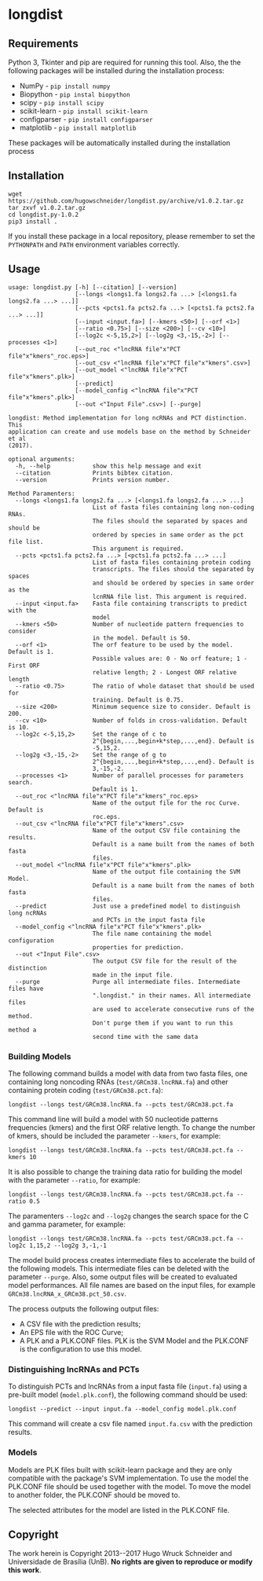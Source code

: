 # longdist

## Requirements

Python 3, Tkinter and pip are required for running this tool. Also, the the
following packages will be installed during the installation process:
- NumPy - ``pip install numpy``
- Biopython - ``pip instal biopython``
- scipy - ``pip install scipy``
- scikit-learn - ``pip install scikit-learn``
- configparser - ``pip install configparser``
- matplotlib - ``pip install matplotlib``

These packages will be automatically installed during the installation process

## Installation

```
wget https://github.com/hugowschneider/longdist.py/archive/v1.0.2.tar.gz
tar zxvf v1.0.2.tar.gz
cd longdist.py-1.0.2
pip3 install .
```

If you install these package in a local repository, please remember to set the ``PYTHONPATH``
and ``PATH`` environment variables correctly.

## Usage
```
usage: longdist.py [-h] [--citation] [--version]
                   [--longs <longs1.fa longs2.fa ...> [<longs1.fa longs2.fa ...> ...]]
                   [--pcts <pcts1.fa pcts2.fa ...> [<pcts1.fa pcts2.fa ...> ...]]
                   [--input <input.fa>] [--kmers <50>] [--orf <1>]
                   [--ratio <0.75>] [--size <200>] [--cv <10>]
                   [--log2c <-5,15,2>] [--log2g <3,-15,-2>] [--processes <1>]
                   [--out_roc <"lncRNA file"x"PCT file"x"kmers"_roc.eps>]
                   [--out_csv <"lncRNA file"x"PCT file"x"kmers".csv>]
                   [--out_model <"lncRNA file"x"PCT file"x"kmers".plk>]
                   [--predict]
                   [--model_config <"lncRNA file"x"PCT file"x"kmers".plk>]
                   [--out <"Input File".csv>] [--purge]

longdist: Method implementation for long ncRNAs and PCT distinction. This
application can create and use models base on the method by Schneider et al
(2017).

optional arguments:
  -h, --help            show this help message and exit
  --citation            Prints bibtex citation.
  --version             Prints version number.

Method Paramenters:
  --longs <longs1.fa longs2.fa ...> [<longs1.fa longs2.fa ...> ...]
                        List of fasta files containing long non-coding RNAs.
                        The files should the separated by spaces and should be
                        ordered by species in same order as the pct file list.
                        This argument is required.
  --pcts <pcts1.fa pcts2.fa ...> [<pcts1.fa pcts2.fa ...> ...]
                        List of fasta files containing protein coding
                        transcripts. The files should the separated by spaces
                        and should be ordered by species in same order as the
                        lcnRNA file list. This argument is required.
  --input <input.fa>    Fasta file containing transcripts to predict with the
                        model
  --kmers <50>          Number of nucleotide pattern frequencies to consider
                        in the model. Default is 50.
  --orf <1>             The orf feature to be used by the model. Default is 1.
                        Possible values are: 0 - No orf feature; 1 - First ORF
                        relative length; 2 - Longest ORF relative length
  --ratio <0.75>        The ratio of whole dataset that should be used for
                        training. Default is 0.75.
  --size <200>          Minimum sequence size to consider. Default is 200.
  --cv <10>             Number of folds in cross-validation. Default is 10.
  --log2c <-5,15,2>     Set the range of c to
                        2^{begin,...,begin+k*step,...,end}. Default is
                        -5,15,2.
  --log2g <3,-15,-2>    Set the range of g to
                        2^{begin,...,begin+k*step,...,end}. Default is
                        3,-15,-2.
  --processes <1>       Number of parallel processes for parameters search.
                        Default is 1.
  --out_roc <"lncRNA file"x"PCT file"x"kmers"_roc.eps>
                        Name of the output file for the roc Curve. Default is
                        roc.eps.
  --out_csv <"lncRNA file"x"PCT file"x"kmers".csv>
                        Name of the output CSV file containing the results.
                        Default is a name built from the names of both fasta
                        files.
  --out_model <"lncRNA file"x"PCT file"x"kmers".plk>
                        Name of the output file containing the SVM Model.
                        Default is a name built from the names of both fasta
                        files.
  --predict             Just use a predefined model to distinguish long ncRNAs
                        and PCTs in the input fasta file
  --model_config <"lncRNA file"x"PCT file"x"kmers".plk>
                        The file name containing the model configuration
                        properties for prediction.
  --out <"Input File".csv>
                        The output CSV file for the result of the distinction
                        made in the input file.
  --purge               Purge all intermediate files. Intermediate files have
                        ".longdist." in their names. All intermediate files
                        are used to accelerate consecutive runs of the method.
                        Don't purge them if you want to run this method a
                        second time with the same data
```
### Building Models

The following command builds a model with data from two fasta files, one containing
long noncoding RNAs (``test/GRCm38.lncRNA.fa``) and other containing protein coding
(``test/GRCm38.pct.fa``):

```
longdist --longs test/GRCm38.lncRNA.fa --pcts test/GRCm38.pct.fa
```

This command line will build a model with 50 nucleotide patterns frequencies (kmers)
and the first ORF relative length. To change the number of kmers, should be included
the parameter ``--kmers``, for example:

```
longdist --longs test/GRCm38.lncRNA.fa --pcts test/GRCm38.pct.fa --kmers 10
```

It is also possible to change the training data ratio for building the model with
the parameter ``--ratio``, for example:

```
longdist --longs test/GRCm38.lncRNA.fa --pcts test/GRCm38.pct.fa --ratio 0.5
```

The paramenters ``--log2c`` and ``--log2g`` changes the search space for the C and
gamma parameter, for example:

```
longdist --longs test/GRCm38.lncRNA.fa --pcts test/GRCm38.pct.fa --log2c 1,15,2 --log2g 3,-1,-1
```

The model build process creates intermediate files to accelerate the build of the
following models. This intermediate files can be deleted with the parameter ``--purge``.
Also, some output files will be created to evaluated model performances. All file names
are based on the input files, for example ``GRCm38.lncRNA_x_GRCm38.pct_50.csv``.

The process outputs the following output files:
- A CSV file with the prediction results;
- An EPS file with the ROC Curve;
- A PLK and a PLK.CONF files. PLK is the SVM Model and the PLK.CONF is the
configuration to use this model.

### Distinguishing lncRNAs and PCTs

To distinguish PCTs and lncRNAs from a input fasta file (``input.fa``) using a pre-built
model (``model.plk.conf``), the following command should be used:

```
longdist --predict --input input.fa --model_config model.plk.conf
```

This command will create a csv file named ``input.fa.csv`` with the prediction results.

### Models

Models are PLK files built with scikit-learn package and they are only compatible with
the package's SVM implementation. To use the model the PLK.CONF file should be used together
with the model. To move the model to another folder, the PLK.CONF should be moved to.

The selected attributes for the model are listed in the PLK.CONF file.

## Copyright
The work herein is Copyright 2013--2017 Hugo Wruck Schneider and Universidade de Brasília (UnB). **No rights are given to reproduce or modify this work**.
